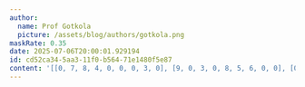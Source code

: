 ```yaml
---
author:
  name: Prof Gotkola
  picture: /assets/blog/authors/gotkola.png
maskRate: 0.35
date: 2025-07-06T20:00:01.929194
id: cd52ca34-5aa3-11f0-b564-71e1480f5e87
content: '[[0, 7, 8, 4, 0, 0, 0, 3, 0], [9, 0, 3, 0, 8, 5, 6, 0, 0], [0, 0, 6, 3, 2, 9, 4, 7, 8], [5, 1, 0, 0, 9, 0, 3, 8, 7], [7, 0, 4, 5, 3, 1, 2, 9, 0], [6, 3, 9, 2, 7, 0, 0, 0, 4], [8, 0, 1, 9, 0, 7, 5, 4, 0], [3, 6, 0, 8, 0, 2, 7, 1, 0], [0, 9, 7, 1, 0, 3, 0, 6, 2]]'
---
```

